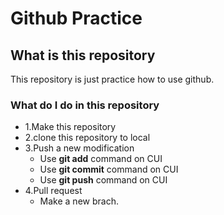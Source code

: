 # Github Practice

## What is this repository
This repository is just practice how to use github.

### What do I do in this repository
- 1.Make this repository
- 2.clone this repository to local
- 3.Push a new modification
    - Use **git add** command on CUI
    - Use **git commit** command on CUI
    - Use **git push** command on CUI
- 4.Pull request
    - Make a new brach.
